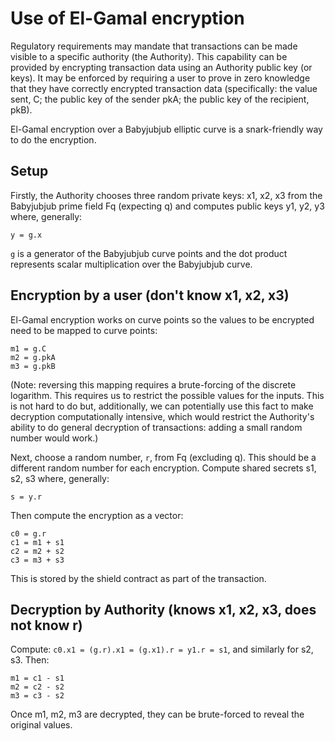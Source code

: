 # Use of El-Gamal encryption

Regulatory requirements may mandate that transactions can be made visible to a specific authority (the Authority).  This capability can be provided by encrypting transaction data
using an Authority public key (or keys).  It may be enforced by requiring a user to prove in zero knowledge that they have correctly encrypted transaction data (specifically: the value sent, C; the public key of the sender pkA; the public key of the recipient, pkB).

El-Gamal encryption over a Babyjubjub elliptic curve is a snark-friendly way to do the encryption.

## Setup

Firstly, the Authority chooses three random private keys: x1, x2, x3 from the Babyjubjub prime field Fq (expecting q) and computes public keys y1, y2, y3 where, generally:

```
y = g.x
```

`g` is a generator of the Babyjubjub curve points and the dot product represents scalar multiplication over the Babyjubjub curve.

## Encryption by a user (don't know x1, x2, x3)

El-Gamal encryption works on curve points so the values to be encrypted need to be mapped to curve points:
```
m1 = g.C
m2 = g.pkA
m3 = g.pkB
```
(Note: reversing this mapping requires a brute-forcing of the discrete logarithm. This requires us to restrict the possible values for the inputs.  This is not hard to do but, additionally, we can potentially use this fact to make decryption computationally intensive, which would restrict the Authority's ability to do general decryption of transactions: adding a small random number would work.)

Next, choose a random number, `r`, from Fq (excluding q).  This should be a different random number for each encryption.  Compute shared secrets s1, s2, s3 where, generally:

```
s = y.r
```

Then compute the encryption as a vector:
```
c0 = g.r
c1 = m1 + s1
c2 = m2 + s2
c3 = m3 + s3
```
This is stored by the shield contract as part of the transaction.

## Decryption by Authority (knows x1, x2, x3, does not know r)

Compute: `c0.x1 = (g.r).x1 = (g.x1).r = y1.r = s1`, and similarly for s2, s3. Then:
```
m1 = c1 - s1
m2 = c2 - s2
m3 = c3 - s2
```
Once m1, m2, m3 are decrypted, they can be brute-forced to reveal the original values.
